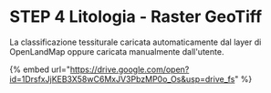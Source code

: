 # STEP 4 Litologia - Raster GeoTiff

La classificazione tessiturale caricata automaticamente dal layer di OpenLandMap oppure caricata manualmente dall'utente.



{% embed url="https://drive.google.com/open?id=1DrsfxJjKEB3X58wC6MxJV3PbzMP0o_Os&usp=drive_fs" %}
